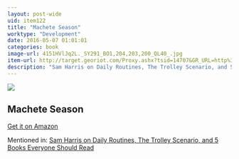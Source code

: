 ```yaml
---
layout: post-wide
uid: item122
title: "Machete Season"
worktype: "Development"
date: 2016-05-07 01:01:01
categories: book
image-url: 4151HVlJq2L._SY291_BO1,204,203,200_QL40_.jpg
item-url: http://target.georiot.com/Proxy.ashx?tsid=14707&GR_URL=http%3A%2F%2Fwww.amazon.com%2FMachete-Season-Killers-Rwanda-Speak%2Fdp%2F0312425031%2F
description: "Sam Harris on Daily Routines, The Trolley Scenario, and 5 Books Everyone Should Read"
---
```

<a href="http://target.georiot.com/Proxy.ashx?tsid=14707&GR_URL=http%3A%2F%2Fwww.amazon.com%2FMachete-Season-Killers-Rwanda-Speak%2Fdp%2F0312425031%2F" target="blank"><img src="../../../../img/thumbs/4151HVlJq2L._SY291_BO1,204,203,200_QL40_.jpg" class="prod-img"></a>
<h2>Machete Season</h2>
<p><a href="http://target.georiot.com/Proxy.ashx?tsid=14707&GR_URL=http%3A%2F%2Fwww.amazon.com%2FMachete-Season-Killers-Rwanda-Speak%2Fdp%2F0312425031%2F" target="blank">Get it on Amazon</a><p>
<p>Mentioned in: <a href="http://fourhourworkweek.com/2015/07/08/sam-harris-on-daily-routines-the-trolley-scenario-and-5-books-everyone-should-read/" target="blank">Sam Harris on Daily Routines, The Trolley Scenario, and 5 Books Everyone Should Read</a></p>
